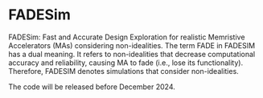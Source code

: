 # FADESim
FADESim: Fast and Accurate Design Exploration for realistic Memristive Accelerators (MAs) considering non-idealities.
The term FADE in FADESIM has a dual meaning. It refers to non-idealities that decrease computational accuracy and reliability, causing MA
to fade (i.e., lose its functionality). Therefore, FADESIM denotes simulations that consider non-idealities.


The code will be released before December 2024.
